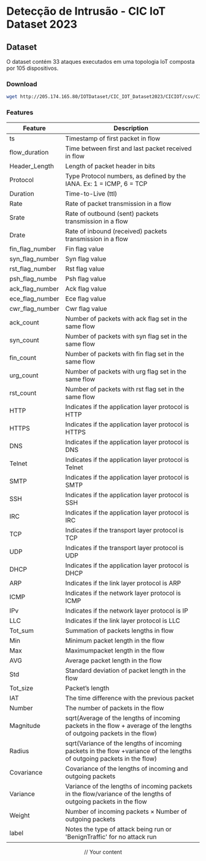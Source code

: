 # Detecção de Intrusão - CIC IoT Dataset 2023


## Dataset
O dataset contém 33 ataques executados em uma topologia IoT composta por 105 dispositivos.

### Download
```bash
wget http://205.174.165.80/IOTDataset/CIC_IOT_Dataset2023/CICIOT/csv/CICIoT2023.zip && unzip CICIoT2023.zip -d CICIoT2023
```

### Features 
| Feature         | Description                                                                                                            |
| --------------- | ---------------------------------------------------------------------------------------------------------------------- |
| ts              | Timestamp of first packet in flow                                                                                      |
| flow_duration   | Time between first and last packet received in flow                                                                    |
| Header_Length   | Length of packet header in bits                                                                                        |
| Protocol        | Type 	Protocol numbers, as defined by the IANA. Ex: 1 = ICMP, 6 = TCP                                                |
| Duration        | Time-to-Live (ttl)                                                                                                     |
| Rate            | Rate of packet transmission in a flow                                                                                  |
| Srate           | Rate of outbound (sent) packets transmission in a flow                                                                 |
| Drate           | Rate of inbound (received) packets transmission in a flow                                                              |
| fin_flag_number | Fin flag value                                                                                                         |
| syn_flag_number | Syn flag value                                                                                                         |
| rst_flag_number | Rst flag value                                                                                                         |
| psh_flag_numbe  | Psh flag value                                                                                                         |
| ack_flag_number | Ack flag value                                                                                                         |
| ece_flag_number | Ece flag value                                                                                                         |
| cwr_flag_number | Cwr flag value                                                                                                         |
| ack_count       | Number of packets with ack flag set in the same flow                                                                   |
| syn_count       | Number of packets with syn flag set in the same flow                                                                   |
| fin_count       | Number of packets with fin flag set in the same flow                                                                   |
| urg_count       | Number of packets with urg flag set in the same flow                                                                   |
| rst_count       | Number of packets with rst flag set in the same flow                                                                   |
| HTTP            | Indicates if the application layer protocol is HTTP                                                                    |
| HTTPS           | Indicates if the application layer protocol is HTTPS                                                                   |
| DNS             | Indicates if the application layer protocol is DNS                                                                     |
| Telnet          | Indicates if the application layer protocol is Telnet                                                                  |
| SMTP            | Indicates if the application layer protocol is SMTP                                                                    |
| SSH             | Indicates if the application layer protocol is SSH                                                                     |
| IRC             | Indicates if the application layer protocol is IRC                                                                     |
| TCP             | Indicates if the transport layer protocol is TCP                                                                       |
| UDP             | Indicates if the transport layer protocol is UDP                                                                       |
| DHCP            | Indicates if the application layer protocol is DHCP                                                                    |
| ARP             | Indicates if the link layer protocol is ARP                                                                            |
| ICMP            | Indicates if the network layer protocol is ICMP                                                                        |
| IPv             | Indicates if the network layer protocol is IP                                                                          |
| LLC             | Indicates if the link layer protocol is LLC                                                                            |
| Tot_sum         | Summation of packets lengths in flow                                                                                   |
| Min             | Minimum packet length in the flow                                                                                      |
| Max             | Maximumpacket length in the flow                                                                                       |
| AVG             | Average packet length in the flow                                                                                      |
| Std             | Standard deviation of packet length in the flow                                                                        |
| Tot_size        | Packet’s length                                                                                                        |
| IAT             | The time difference with the previous packet                                                                           |
| Number          | The number of packets in the flow                                                                                      |
| Magnitude       | sqrt(Average of the lengths of incoming packets in the flow + average of the lengths of outgoing packets in the flow)  |
| Radius          | sqrt(Variance of the lengths of incoming packets in the flow +variance of the lengths of outgoing packets in the flow) |
| Covariance      | Covariance of the lengths of incoming and outgoing packets                                                             |
| Variance        | Variance of the lengths of incoming packets in the flow/variance of the lengths of outgoing packets in the flow        |
| Weight          | Number of incoming packets × Number of outgoing packets                                                                |
| label           | Notes the type of attack being run or 'BenignTraffic' for no attack run                                                |

<p align="center">
// Your content
</p>

